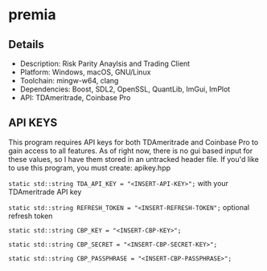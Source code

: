 # premia

Details
--------
- Description: Risk Parity Anaylsis and Trading Client
- Platform: Windows, macOS, GNU/Linux
- Toolchain: mingw-w64, clang
- Dependencies: Boost, SDL2, OpenSSL, QuantLib, ImGui, ImPlot
- API: TDAmeritrade, Coinbase Pro

API KEYS
--------

This program requires API keys for both TDAmeritrade and Coinbase Pro to gain access to all features. As of right now, there is no gui based input for these values, so I have them stored in an untracked header file. If you'd like to use this program, you must create: apikey.hpp

`static std::string TDA_API_KEY = "<INSERT-API-KEY>";` with your TDAmeritrade API key

`static std::string REFRESH_TOKEN = "<INSERT-REFRESH-TOKEN";` optional refresh token

`static std::string CBP_KEY = "<INSERT-CBP-KEY>";`

`static std::string CBP_SECRET = "<INSERT-CBP-SECRET-KEY>";`

`static std::string CBP_PASSPHRASE = "<INSERT-CBP-PASSPHRASE>";`

